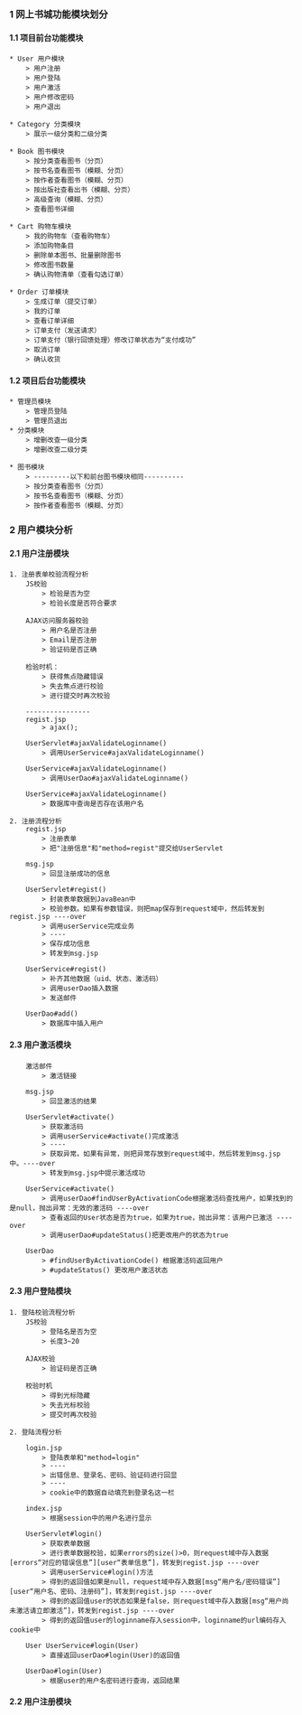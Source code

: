 
### 1 网上书城功能模块划分

#### 1.1 项目前台功能模块
	* User 用户模块
		> 用户注册
		> 用户登陆
		> 用户激活
		> 用户修改密码
		> 用户退出

	* Category 分类模块
		> 展示一级分类和二级分类

	* Book 图书模块
		> 按分类查看图书（分页）
		> 按书名查看图书（模糊、分页）
		> 按作者查看图书（模糊、分页）
		> 按出版社查看出书（模糊、分页）
		> 高级查询（模糊、分页）
		> 查看图书详细

	* Cart 购物车模块
		> 我的购物车（查看购物车）
		> 添加购物条目
		> 删除单本图书、批量删除图书
		> 修改图书数量
		> 确认购物清单（查看勾选订单）

	* Order 订单模块
		> 生成订单（提交订单）
		> 我的订单
		> 查看订单详细
		> 订单支付（发送请求）
		> 订单支付（银行回馈处理）修改订单状态为“支付成功”
		> 取消订单
		> 确认收货

#### 1.2 项目后台功能模块
	* 管理员模块
		> 管理员登陆
		> 管理员退出
	* 分类模块
		> 增删改查一级分类
		> 增删改查二级分类

	* 图书模块
		> ---------以下和前台图书模块相同----------
		> 按分类查看图书（分页）
		> 按书名查看图书（模糊、分页）
		> 按作者查看图书（模糊、分页）





### 2 用户模块分析
#### 2.1 用户注册模块
	1. 注册表单校验流程分析
		JS校验
			> 检验是否为空
			> 检验长度是否符合要求
			
		AJAX访问服务器校验
			> 用户名是否注册
			> Email是否注册
			> 验证码是否正确

		检验时机：
			> 获得焦点隐藏错误
			> 失去焦点进行校验
			> 进行提交时再次校验

		----------------
		regist.jsp
			> ajax();
		
		UserServlet#ajaxValidateLoginname()
			> 调用UserService#ajaxValidateLoginname()

		UserService#ajaxValidateLoginname()
			> 调用UserDao#ajaxValidateLoginname()

		UserService#ajaxValidateLoginname()
			> 数据库中查询是否存在该用户名
		
	2. 注册流程分析
		regist.jsp
			> 注册表单
			> 把"注册信息"和"method=regist"提交给UserServlet

		msg.jsp
			> 回显注册成功的信息

		UserServlet#regist()
			> 封装表单数据到JavaBean中
			> 校验参数。如果有参数错误，则把map保存到request域中，然后转发到regist.jsp ----over
			> 调用userService完成业务
			> ----
			> 保存成功信息
			> 转发到msg.jsp

		UserService#regist()
			> 补齐其他数据（uid、状态、激活码）
			> 调用userDao插入数据
			> 发送邮件

		UserDao#add()
			> 数据库中插入用户
	
#### 2.3 用户激活模块
		激活邮件
			> 激活链接

		msg.jsp
			> 回显激活的结果

		UserServlet#activate()
			> 获取激活码
			> 调用userService#activate()完成激活
			> ----
			> 获取异常。如果有异常，则把异常存放到request域中，然后转发到msg.jsp中。----over
			> 转发到msg.jsp中提示激活成功

		UserService#activate()
			> 调用userDao#findUserByActivationCode根据激活码查找用户，如果找到的是null，抛出异常：无效的激活码 ----over
			> 查看返回的User状态是否为true，如果为true，抛出异常：该用户已激活 ----over
			> 调用userDao#updateStatus()把更改用户的状态为true

		UserDao
			> #findUserByActivationCode() 根据激活码返回用户
			> #updateStatus() 更改用户激活状态





#### 2.3 用户登陆模块
	1. 登陆校验流程分析
		JS校验
			> 登陆名是否为空
			> 长度3~20

		AJAX校验
			> 验证码是否正确

		校验时机
			> 得到光标隐藏
			> 失去光标校验
			> 提交时再次校验

	2. 登陆流程分析

		login.jsp
			> 登陆表单和"method=login"
			> ----
			> 出错信息、登录名、密码、验证码进行回显
			> ----
			> cookie中的数据自动填充到登录名这一栏

		index.jsp
			> 根据session中的用户名进行显示

		UserServlet#login()
			> 获取表单数据
			> 进行表单数据校验，如果errors的size()>0，则request域中存入数据[errors“对应的错误信息”][user“表单信息”]，转发到regist.jsp ----over
			> 调用userService#login()方法
			> 得到的返回值如果是null，request域中存入数据[msg“用户名/密码错误”][user“用户名、密码、注册码”]，转发到regist.jsp ----over
			> 得到的返回值user的状态如果是false，则request域中存入数据[msg“用户尚未激活请立即激活”]，转发到regist.jsp ----over
			> 得到的返回值user的loginname存入session中，loginname的url编码存入cookie中

		User UserService#login(User)
			> 直接返回userDao#login(User)的返回值

		UserDao#login(User)
			> 根据user的用户名密码进行查询，返回结果



#### 2.2 用户注册模块






















